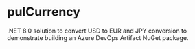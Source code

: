 # pulCurrency
.NET 8.0 solution to convert USD to EUR and JPY conversion to demonstrate building an Azure DevOps Artifact NuGet package.
